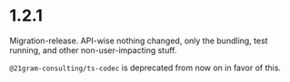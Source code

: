 # 1.2.1

Migration-release.
API-wise nothing changed, only the bundling, test running,
and other non-user-impacting stuff.

`@21gram-consulting/ts-codec` is deprecated from now on in
favor of this.

